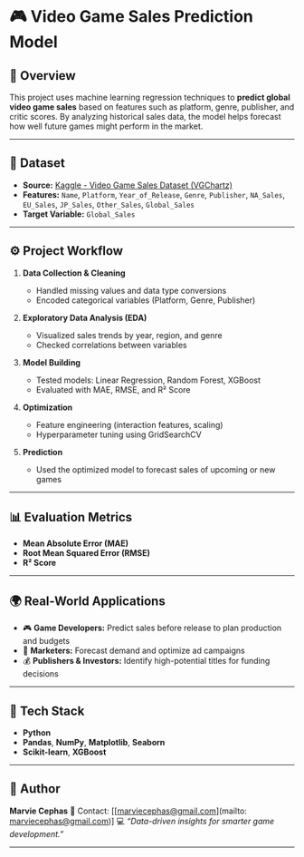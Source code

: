 

# 🎮 Video Game Sales Prediction Model

## 📘 Overview

This project uses machine learning regression techniques to **predict global video game sales** based on features such as platform, genre, publisher, and critic scores.
By analyzing historical sales data, the model helps forecast how well future games might perform in the market.

---

## 🧩 Dataset

* **Source:** [Kaggle - Video Game Sales Dataset (VGChartz)](https://www.kaggle.com/datasets/gregorut/videogamesales)
* **Features:**
  `Name`, `Platform`, `Year_of_Release`, `Genre`, `Publisher`, `NA_Sales`, `EU_Sales`, `JP_Sales`, `Other_Sales`, `Global_Sales`
* **Target Variable:** `Global_Sales`

---

## ⚙️ Project Workflow

1. **Data Collection & Cleaning**

   * Handled missing values and data type conversions
   * Encoded categorical variables (Platform, Genre, Publisher)

2. **Exploratory Data Analysis (EDA)**

   * Visualized sales trends by year, region, and genre
   * Checked correlations between variables

3. **Model Building**

   * Tested models: Linear Regression, Random Forest, XGBoost
   * Evaluated with MAE, RMSE, and R² Score

4. **Optimization**

   * Feature engineering (interaction features, scaling)
   * Hyperparameter tuning using GridSearchCV

5. **Prediction**

   * Used the optimized model to forecast sales of upcoming or new games

---

## 📊 Evaluation Metrics

* **Mean Absolute Error (MAE)**
* **Root Mean Squared Error (RMSE)**
* **R² Score**

---

## 🌍 Real-World Applications

* 🎮 **Game Developers:** Predict sales before release to plan production and budgets
* 💼 **Marketers:** Forecast demand and optimize ad campaigns
* 💰 **Publishers & Investors:** Identify high-potential titles for funding decisions

---

## 🚀 Tech Stack

* **Python**
* **Pandas**, **NumPy**, **Matplotlib**, **Seaborn**
* **Scikit-learn**, **XGBoost**

---

## 🧠 Author

**Marvie Cephas**
📧 Contact: [[marviecephas@gmail.com](mailto: marviecephas@gmail.com)]
💻 *“Data-driven insights for smarter game development.”*

---
